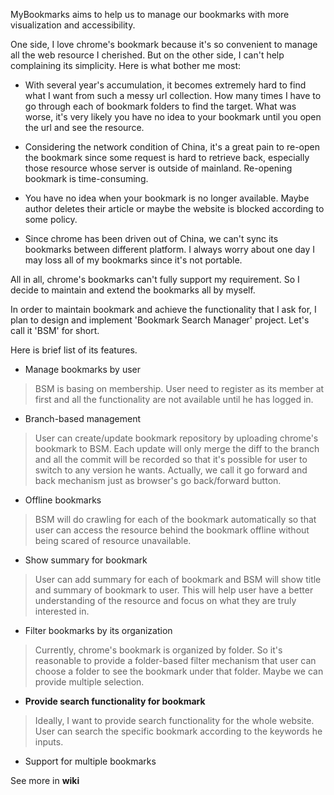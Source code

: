MyBookmarks aims to help us to manage our bookmarks with more visualization and accessibility.

One side, I love chrome's bookmark because it's so convenient to manage all the web resource I cherished. But on the other side, I can't help complaining its simplicity. Here is what bother me most:

+ With several year's accumulation, it becomes extremely hard to find what I want from such a messy url collection. How many times I have to go through each of bookmark folders to find the target. What was worse, it's  very likely you have no idea to your bookmark until you open the url and see the resource.

+ Considering the network condition of China, it's a great pain to re-open the bookmark since some request is hard to retrieve back, especially those resource whose server is outside of mainland.  Re-opening bookmark is time-consuming.

+ You have no idea when your bookmark is no longer available. Maybe author deletes their article or maybe the website is blocked according to some policy.

+ Since chrome has been driven out of China, we can't sync its bookmarks between different platform. I always worry about one day I may loss all of my bookmarks since it's not portable.

All in all, chrome's bookmarks can't fully support my requirement. So I decide to maintain and extend the bookmarks all by myself.

In order to maintain bookmark and achieve the functionality that I ask for, I plan to design and implement 'Bookmark Search Manager' project. Let's call it 'BSM' for short. 

Here is brief list of its features. 

+ Manage bookmarks by user
> BSM is basing on membership. User need to register as its member at first and all the  functionality are not available until he has logged in.

+ Branch-based management
> User can create/update bookmark repository by uploading chrome's bookmark to BSM. Each update will only merge the diff to the branch and all the commit will be recorded so that it's possible for user to switch to any version he wants. Actually, we call it go forward and back mechanism just as browser's go back/forward button.

+ Offline bookmarks
> BSM will do crawling for each of the bookmark automatically so that user can access the resource behind the bookmark offline without being scared of resource unavailable.

+ Show summary for bookmark
> User can add summary for each of bookmark and BSM will show title and summary of bookmark to user. This will help user have a better understanding of the resource and focus on what they are truly interested in.

+ Filter bookmarks by its organization
> Currently, chrome's bookmark is organized by folder.  So it's reasonable to provide a folder-based filter mechanism that user can choose a folder to see the bookmark under that folder. Maybe we can provide multiple selection.

+ **Provide search functionality for bookmark**
> Ideally, I want to provide search functionality for the whole website. User can search the specific bookmark according to the keywords he inputs.

+ Support for multiple bookmarks

See more in **wiki**
